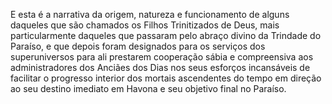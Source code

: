 ﻿E esta é a narrativa da origem, natureza e funcionamento de alguns daqueles que são chamados os Filhos Trinitizados de Deus, mais particularmente daqueles que passaram pelo abraço divino da Trindade do Paraíso, e que depois foram designados para os serviços dos superuniversos para ali prestarem cooperação sábia e compreensiva aos administradores dos Anciães dos Dias nos seus esforços incansáveis de facilitar o progresso interior dos mortais ascendentes do tempo em direção ao seu destino imediato em Havona e seu objetivo final no Paraíso.